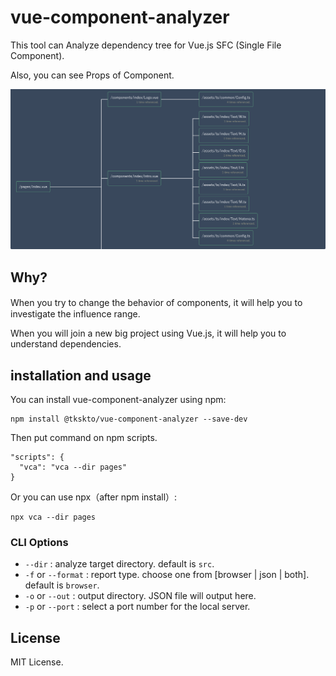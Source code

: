 # vue-component-analyzer

This tool can Analyze dependency tree for Vue.js SFC (Single File Component).

Also, you can see Props of Component.

![](https://github.com/tkskto/vue-component-analyzer/blob/images/images/screenshot3.png?raw=true)

## Why?

When you try to change the behavior of components, it will help you to　investigate the influence range.

When you will join a new big project using Vue.js, it will help you to understand dependencies.

## installation and usage

You can install vue-component-analyzer using npm:

```
npm install @tkskto/vue-component-analyzer --save-dev
```

Then put command on npm scripts.

```
"scripts": {
  "vca": "vca --dir pages"
}
```

Or you can use npx（after npm install）:

```
npx vca --dir pages
```

### CLI Options

- `--dir` : analyze target directory. default is `src`.
- `-f` or `--format` : report type. choose one from [browser | json | both]. default is `browser`.
- `-o` or `--out` : output directory. JSON file will output here.
- `-p` or `--port` : select a port number for the local server.

## License

MIT License.



